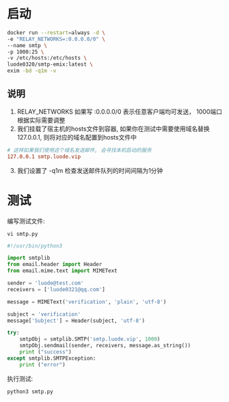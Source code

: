 # 启动

```sh
docker run --restart=always -d \
-e "RELAY_NETWORKS=:0.0.0.0/0" \
--name smtp \
-p 1000:25 \
-v /etc/hosts:/etc/hosts \
luode0320/smtp-emix:latest \
exim -bd -q1m -v
```

## 说明

1. RELAY_NETWORKS 如果写 :0.0.0.0/0 表示任意客户端均可发送， 1000端口根据实际需要调整
2. 我们挂载了宿主机的hosts文件到容器, 如果你在测试中需要使用域名替换127.0.0.1, 则将对应的域名配置到hosts文件中

```conf
# 这样如果我们使用这个域名发送邮件, 会寻找本机启动的服务
127.0.0.1 smtp.luode.vip
```

3. 我们设置了 -q1m 检查发送邮件队列的时间间隔为1分钟

# 测试

编写测试文件:

```
vi smtp.py
```

```python
#!/usr/bin/python3

import smtplib
from email.header import Header
from email.mime.text import MIMEText

sender = 'luode@test.com'
receivers = ['luode0321@qq.com']

message = MIMEText('verification', 'plain', 'utf-8')

subject = 'verification'
message['Subject'] = Header(subject, 'utf-8')

try:
    smtpObj = smtplib.SMTP('smtp.luode.vip', 1000)
    smtpObj.sendmail(sender, receivers, message.as_string())
    print ("success")
except smtplib.SMTPException:
    print ("error")
```

执行测试:

```sh
python3 smtp.py
```